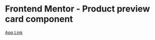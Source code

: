# Frontend Mentor - Product preview card component

[App Link](https://product-preview-card-eta-two.vercel.app/)
